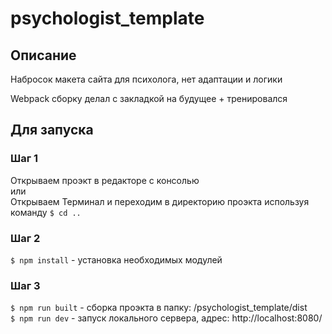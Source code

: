 # psychologist_template
## Описание
Набросок макета сайта для психолога, нет адаптации и логики

Webpack сборку делал с закладкой на будущее + тренировался

## Для запуска
### Шаг 1
Открываем проэкт в редакторе с консолью </br>
или </br>
Открываем Терминал и переходим в директорию проэкта используя команду `$ cd ..`

### Шаг 2
`$ npm install` - установка необходимых модулей

### Шаг 3
`$ npm run built` - сборка проэкта в папку: /psychologist_template/dist </br>
`$ npm run dev` - запуск локального сервера, адрес: http://localhost:8080/